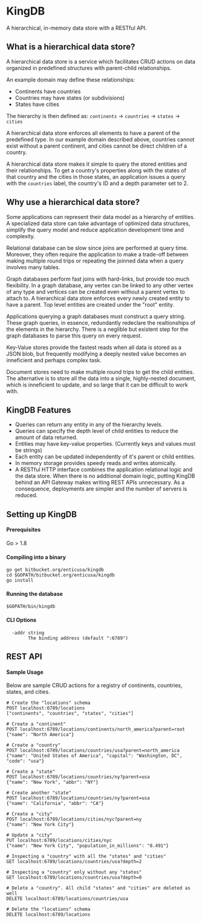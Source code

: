 # KingDB #
A hierarchical, in-memory data store with a RESTful API.

## What is a hierarchical data store? ##
A hierarchical data store is a service which facilitates CRUD actions on data organized in predefined structures with parent-child relationships.

An example domain may define these relationships:

* Continents have countries
* Countries may have states (or subdivisions)
* States have cities

The hierarchy is then defined as: `continents` -> `countries` -> `states` -> `cities`

A hierarchical data store enforces all elements to have a parent of the predefined type. In our example domain described above, countries cannot exist without a parent continent, and cities cannot be direct children of a country.

A hierarchical data store makes it simple to query the stored entities and their relationships. To get a country's properties along with the states of that country and the cities in those states, an application issues a query with the `countries` label, the country's ID and a depth parameter set to 2.

## Why use a hierarchical data store? ##
Some applications can represent their data model as a hierarchy of entities. A specialized data store can take advantage of optimized data structures, simplify the query model and reduce application development time and complexity.

Relational database can be slow since joins are performed at query time. Moreover, they often require the application to make a trade-off between making multiple round trips or repeating the joinned data when a query involves many tables.

Graph databases perform fast joins with hard-links, but provide too much flexibility. In a graph database, any vertex can be linked to any other vertex of any type and vertices can be created even without a parent vertex to attach to. A hierarchical data store enforces every newly created entity to have a parent. Top level entities are created under the "root" entity. 

Applications querying a graph databases must construct a query string. These graph queries, in essence, redundantly redeclare the realtionships of the elements in the hierarchy. There is a neglible but existent step for the graph databases to parse this query on every request.

Key-Value stores provide the fastest reads when all data is stored as a JSON blob, but frequently modifying a deeply nested value becomes an inneficient and perhaps complex task.

Document stores need to make multiple round trips to get the child entities. The alternative is to store all the data into a single, highly-nested document, which is inneficient to update, and so large that it can be difficult to work with.

## KingDB Features ##
- Queries can return any entity in any of the hierarchy levels.
- Queries can specify the depth level of child entities to reduce the amount of data returned.
- Entities may have key-value properties. (Currently keys and values must be strings)
- Each entity can be updated independently of it's parent or child entities.
- In memory storage provides speedy reads and writes atomically.
- A RESTful HTTP interface combines the application relational logic and the data store. When there is no additional domain logic, putting KingDB behind an API Gateway makes writing REST APIs unnecessary. As a consequence, deployments are simpler and the number of servers is reduced.

## Setting up KingDB ##

#### Prerequisites ####
Go > 1.8

#### Compiling into a binary ####
```
go get bitbucket.org/enticusa/kingdb
cd $GOPATH/bitbucket.org/enticusa/kingdb
go install
```

#### Running the database ####
```
$GOPATH/bin/kingdb
```

#### CLI Options ###
```
  -addr string
        The binding address (default ":6789")
```

## REST API ##

#### Sample Usage ####
Below are sample CRUD actions for a registry of continents, countries, states, and cities.
```
# Create the "locations" schema
POST localhost:6789/locations
["continents", "countries", "states", "cities"]

# Create a "continent"
POST localhost:6789/locations/continents/north_america?parent=root
{"name": "North America"}

# Create a "country"
POST localhost:6789/locations/countries/usa?parent=north_america
{"name": "United States of America", "capital": "Washington, DC", "code": "usa"}

# Create a "state"
POST localhost:6789/locations/countries/ny?parent=usa
{"name": "New York", "abbr": "NY"}

# Create another "state"
POST localhost:6789/locations/countries/ny?parent=usa
{"name": "California", "abbr": "CA"}

# Create a "city"
POST localhost:6789/locations/cities/nyc?parent=ny
{"name": "New York City"}

# Update a "city"
PUT localhost:6789/locations/cities/nyc
{"name": "New York City", "population_in_millions": "8.491"}

# Inspecting a "country" with all the "states" and "cities"
GET localhost:6789/locations/countries/usa?depth=2

# Inspecting a "country" only without any "states"
GET localhost:6789/locations/countries/usa?depth=0

# Delete a "country". All child "states" and "cities" are deleted as well
DELETE localhost:6789/locations/countries/usa

# Delete the "locations" schema
DELETE localhost:6789/locations
```